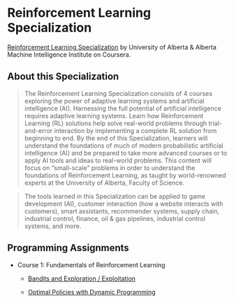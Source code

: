 # Reinforcement Learning Specialization

[Reinforcement Learning Specialization](https://www.coursera.org/specializations/reinforcement-learning) by University of Alberta & Alberta Machine Intelligence Institute on Coursera.

## About this Specialization

> The Reinforcement Learning Specialization consists of 4 courses exploring the power of adaptive learning systems and artificial intelligence (AI). Harnessing the full potential of artificial intelligence requires adaptive learning systems. Learn how Reinforcement Learning (RL) solutions help solve real-world problems through trial-and-error interaction by implementing a complete RL solution from beginning to end. By the end of this Specialization, learners will understand the foundations of much of modern probabilistic artificial intelligence (AI) and be prepared to take more advanced courses or to apply AI tools and ideas to real-world problems. This content will focus on “small-scale” problems in order to understand the foundations of Reinforcement Learning, as taught by world-renowned experts at the University of Alberta, Faculty of Science.

> The tools learned in this Specialization can be applied to game development (AI), customer interaction (how a website interacts with customers), smart assistants, recommender systems, supply chain, industrial control, finance, oil & gas pipelines, industrial control systems, and more.

## Programming Assignments

- Course 1: Fundamentals of Reinforcement Learning

  - [Bandits and Exploration / Exploitation](https://github.com/SoumyadeepB/Reinforcement-Learning/blob/master/Coursera%20-%20Fundamentals%20of%20RL/Assignment1-Bandits.ipynb)
  
  - [Optimal Policies with Dynamic Programming](https://github.com/SoumyadeepB/Reinforcement-Learning/blob/master/Coursera%20-%20Fundamentals%20of%20RL/Assignment2-Optimal%20Policies%20with%20Dynamic%20Programming.ipynb)
